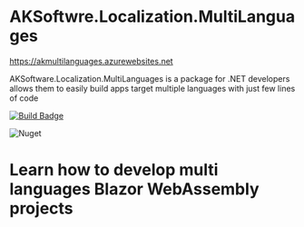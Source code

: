 # AKSoftwre.Localization.MultiLanguages

https://akmultilanguages.azurewebsites.net

AKSoftware.Localization.MultiLanguages is a package for .NET developers allows them to easily build apps target multiple languages with just few lines of code

[![Build Badge](https://aksoftware98.visualstudio.com/AkMultiLanguages/_apis/build/status/aksoftware98.multilanguages?branchName=master)](https://aksoftware98.visualstudio.com/AkMultiLanguages/_build/latest?definitionId=4&branchName=master)

![Nuget](https://img.shields.io/nuget/dt/AKSoftware.Localization.MultiLanguages?color=nuget&label=Nuget&style=plastic)

# Learn how to develop multi languages Blazor WebAssembly projects


